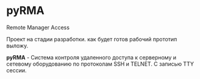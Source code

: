 # pyRMA
Remote Manager Access

Проект на стадии разработки. как будет готов рабочий прототип выложу.

**pyRMA** - Система контроля удаленного доступа к серверному и сетевому
оборудованию по протоколам SSH и TELNET. С записью TTY сессии.
